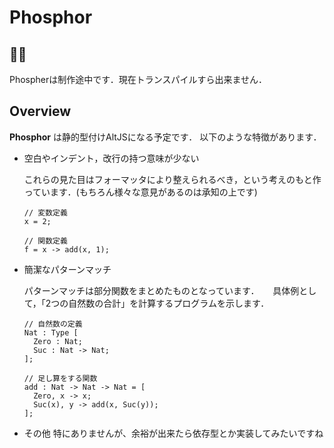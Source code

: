 # Phosphor

## 👷‍♂️
Phospherは制作途中です．現在トランスパイルすら出来ません．

## Overview
**Phosphor** は静的型付けAltJSになる予定です．
以下のような特徴があります．

- 空白やインデント，改行の持つ意味が少ない

  これらの見た目はフォーマッタにより整えられるべき，という考えのもと作っています．(もちろん様々な意見があるのは承知の上です)
  ```
  // 変数定義
  x = 2;
  
  // 関数定義
  f = x -> add(x, 1);
  ```
 
- 簡潔なパターンマッチ

  パターンマッチは部分関数をまとめたものとなっています．
  　
  具体例として，「2つの自然数の合計」を計算するプログラムを示します．
  ```
  // 自然数の定義
  Nat : Type [
    Zero : Nat;
    Suc : Nat -> Nat;
  ];
  
  // 足し算をする関数
  add : Nat -> Nat -> Nat = [
    Zero, x -> x;
    Suc(x), y -> add(x, Suc(y));
  ];
  ```
  
- その他
  特にありませんが、余裕が出来たら依存型とか実装してみたいですね
